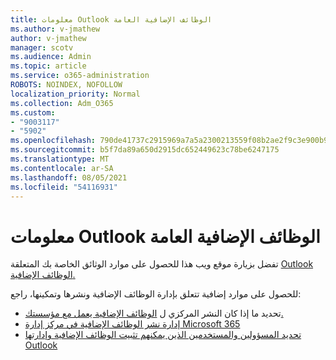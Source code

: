 ```yaml
---
title: معلومات Outlook الوظائف الإضافية العامة
ms.author: v-jmathew
author: v-jmathew
manager: scotv
ms.audience: Admin
ms.topic: article
ms.service: o365-administration
ROBOTS: NOINDEX, NOFOLLOW
localization_priority: Normal
ms.collection: Adm_O365
ms.custom:
- "9003117"
- "5902"
ms.openlocfilehash: 790de41737c2915969a7a5a2300213559f08b2ae2f9c3e900b96e0e25fb9c06a
ms.sourcegitcommit: b5f7da89a650d2915dc652449623c78be6247175
ms.translationtype: MT
ms.contentlocale: ar-SA
ms.lasthandoff: 08/05/2021
ms.locfileid: "54116931"
---
```

# <a name="general-outlook-add-ins-information"></a>معلومات Outlook الوظائف الإضافية العامة

تفضل بزيارة موقع ويب هذا للحصول على موارد الوثائق الخاصة بك المتعلقة [Outlook الوظائف الإضافية.](https://docs.microsoft.com/office/dev/add-ins/outlook/)

للحصول على موارد إضافية تتعلق بإدارة الوظائف الإضافية ونشرها وتمكينها، راجع:

- تحديد ما إذا كان النشر المركزي ل [الوظائف الإضافية يعمل مع مؤسستك.](https://docs.microsoft.com/microsoft-365/admin/manage/centralized-deployment-of-add-ins)
- [إدارة نشر الوظائف الإضافية في مركز إدارة Microsoft 365 ](https://docs.microsoft.com/microsoft-365/admin/manage/manage-deployment-of-add-ins)
- [تحديد المسؤولين والمستخدمين الذين يمكنهم تثبيت الوظائف الإضافية وإدارتها Outlook](https://docs.microsoft.com/exchange/clients-and-mobile-in-exchange-online/add-ins-for-outlook/specify-who-can-install-and-manage-add-ins)
